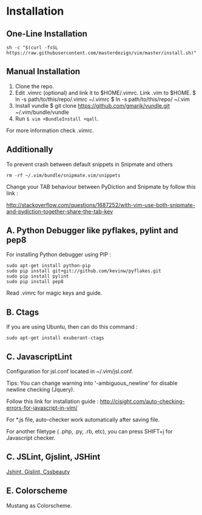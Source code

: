 # Installation

## One-Line Installation

    sh -c "$(curl -fsSL https://raw.githubusercontent.com/masterdezign/vim/master/install.sh)"

## Manual Installation

1. Clone the repo.
2. Edit .vimrc (optional) and link it to $HOME/.vimrc. Link .vim to $HOME.
    $ ln -s path/to/this/repo/.vimrc ~/.vimrc
    $ ln -s path/to/this/repo/ ~/.vim
3. Install vundle
    $ git clone https://github.com/gmarik/vundle.git ~/.vim/bundle/vundle
4. Run `$ vim +BundleInstall +qall`.

For more information check .vimrc.

## Additionally
To prevent crash between default snippets in Snipmate and others

    rm -rf ~/.vim/bundle/snipmate.vim/snippets

Change your TAB behaviour between PyDiction and Snipmate by follow this link :

http://stackoverflow.com/questions/1687252/with-vim-use-both-snipmate-and-pydiction-together-share-the-tab-key


## A. Python Debugger like pyflakes, pylint and pep8

For installing Python debugger using PIP :

    sudo apt-get install python-pip
    sudo pip install git+git://github.com/kevinw/pyflakes.git
    sudo pip install pylint
    sudo pip install pep8

Read .vimrc for magic keys and guide.


## B. Ctags

If you are using Ubuntu, then can do this command :

`sudo apt-get install exuberant-ctags`


## C. JavascriptLint

Configuration for jsl.conf located in ~/.vim/jsl.conf. 

Tips: You can change warning into '-ambiguous_newline' for disable newline checking (Jquery).

Follow this link for installation guide : http://cisight.com/auto-checking-errors-for-javascript-in-vim/

For *.js file, auto-checker work automatically after saving file. 

For another filetype ( .php, .py, .rb, etc), you can press SHIFT+j for Javascript checker.


## C. JSLint, Gjslint, JSHint 

[Jshint, Gjslint, Cssbeauty](http://www.yodi.me/2011/09/20/top-javascript-checker-tools-that-must-used-by-front-end-developer/)

## E. Colorscheme

Mustang as Colorscheme.
